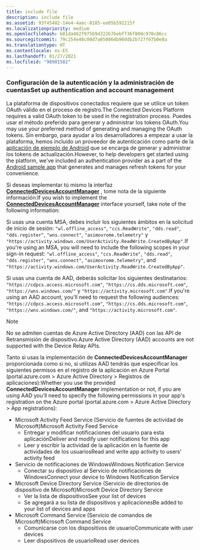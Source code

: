 ```yaml
---
title: include file
description: include file
ms.assetid: 93f45482-14e4-4aec-8185-ee05b592215f
ms.localizationpriority: medium
ms.openlocfilehash: b81da462f97569d322b76ebff36f800c970c06cc
ms.sourcegitcommit: 79c254e48c00d7a050864b90ddb2b727f67b0e8a
ms.translationtype: HT
ms.contentlocale: es-ES
ms.lasthandoff: 01/27/2021
ms.locfileid: "98901582"
---
```

### <a name="set-up-authentication-and-account-management"></a><span data-ttu-id="c1002-103">Configuración de la autenticación y la administración de cuentas</span><span class="sxs-lookup"><span data-stu-id="c1002-103">Set up authentication and account management</span></span>

<span data-ttu-id="c1002-104">La plataforma de dispositivos conectados requiere que se utilice un token OAuth válido en el proceso de registro.</span><span class="sxs-lookup"><span data-stu-id="c1002-104">The Connected Devices Platform requires a valid OAuth token to be used in the registration process.</span></span>  <span data-ttu-id="c1002-105">Puedes usar el método preferido para generar y administrar los tokens OAuth.</span><span class="sxs-lookup"><span data-stu-id="c1002-105">You may use your preferred method of generating and managing the OAuth tokens.</span></span>  <span data-ttu-id="c1002-106">Sin embargo, para ayudar a los desarrolladores a empezar a usar la plataforma, hemos incluido un proveedor de autenticación como parte de la [aplicación de ejemplo de Android](https://github.com/Microsoft/project-rome/tree/master/Android/samples) que se encarga de generar y administrar los tokens de actualización.</span><span class="sxs-lookup"><span data-stu-id="c1002-106">However, to help developers get started using the platform, we've included an authentication provider as a part of the [Android sample app](https://github.com/Microsoft/project-rome/tree/master/Android/samples) that generates and manages refresh tokens for your convenience.</span></span>

<span data-ttu-id="c1002-107">Si deseas implementar tú mismo la interfaz **[ConnectedDevicesAccountManager](/java/api/com.microsoft.connecteddevices.core._user_account_provider)** , tome nota de la siguiente información:</span><span class="sxs-lookup"><span data-stu-id="c1002-107">If you wish to implement the **[ConnectedDevicesAccountManager](/java/api/com.microsoft.connecteddevices.core._user_account_provider)** interface yourself, take note of the following information:</span></span> 

<span data-ttu-id="c1002-108">Si usas una cuenta MSA, debes incluir los siguientes ámbitos en la solicitud de inicio de sesión: `"wl.offline_access"`, `"ccs.ReadWrite"`, `"dds.read"`, `"dds.register"`, `"wns.connect"`, `"asimovrome.telemetry"` y `"https://activity.windows.com/UserActivity.ReadWrite.CreatedByApp"`.</span><span class="sxs-lookup"><span data-stu-id="c1002-108">If you're using an MSA, you will need to include the following scopes in your sign-in request: `"wl.offline_access"`, `"ccs.ReadWrite"`, `"dds.read"`, `"dds.register"`, `"wns.connect"`, `"asimovrome.telemetry"`, and `"https://activity.windows.com/UserActivity.ReadWrite.CreatedByApp"`.</span></span> 

<span data-ttu-id="c1002-109">Si usas una cuenta de AAD, deberás solicitar los siguientes destinatarios: `"https://cdpcs.access.microsoft.com"`, `"https://cs.dds.microsoft.com"`, `"https://wns.windows.com/"` y `"https://activity.microsoft.com"`.</span><span class="sxs-lookup"><span data-stu-id="c1002-109">If you're using an AAD account, you'll need to request the following audiences: `"https://cdpcs.access.microsoft.com"`, `"https://cs.dds.microsoft.com"`, `"https://wns.windows.com/"`, and `"https://activity.microsoft.com"`.</span></span>

> [!NOTE]
> <span data-ttu-id="c1002-110">No se admiten cuentas de Azure Active Directory (AAD) con las API de Retransmisión de dispositivo.</span><span class="sxs-lookup"><span data-stu-id="c1002-110">Azure Active Directory (AAD) accounts are not supported with the Device Relay APIs.</span></span>

<span data-ttu-id="c1002-111">Tanto si usas la implementación de **ConnectedDevicesAccountManager** proporcionada como si no, si utilizas AAD tendrás que especificar los siguientes permisos en el registro de la aplicación en Azure Portal (portal.azure.com > Azure Active Directory > Registros de aplicaciones):</span><span class="sxs-lookup"><span data-stu-id="c1002-111">Whether you use the provided **ConnectedDevicesAccountManager** implementation or not, if you are using AAD you'll need to specify the following permissions in your app's registration on the Azure portal (portal.azure.com > Azure Active Directory > App registrations):</span></span> 
* <span data-ttu-id="c1002-112">Microsoft Activity Feed Service (Servicio de fuentes de actividad de Microsoft)</span><span class="sxs-lookup"><span data-stu-id="c1002-112">Microsoft Activity Feed Service</span></span> 
  * <span data-ttu-id="c1002-113">Entregar y modificar notificaciones del usuario para esta aplicación</span><span class="sxs-lookup"><span data-stu-id="c1002-113">Deliver and modify user notifications for this app</span></span>
  * <span data-ttu-id="c1002-114">Leer y escribir la actividad de la aplicación en la fuente de actividades de los usuarios</span><span class="sxs-lookup"><span data-stu-id="c1002-114">Read and write app activity to users' activity feed</span></span>
* <span data-ttu-id="c1002-115">Servicio de notificaciones de Windows</span><span class="sxs-lookup"><span data-stu-id="c1002-115">Windows Notification Service</span></span>
  * <span data-ttu-id="c1002-116">Conectar su dispositivo al Servicio de notificaciones de Windows</span><span class="sxs-lookup"><span data-stu-id="c1002-116">Connect your device to Windows Notification Service</span></span> 
* <span data-ttu-id="c1002-117">Microsoft Device Directory Service (Servicio de directorios de dispositivo de Microsoft)</span><span class="sxs-lookup"><span data-stu-id="c1002-117">Microsoft Device Directory Service</span></span>
  * <span data-ttu-id="c1002-118">Ver la lista de dispositivos</span><span class="sxs-lookup"><span data-stu-id="c1002-118">See your list of devices</span></span>
  * <span data-ttu-id="c1002-119">Se agregará a su lista de dispositivos y aplicaciones</span><span class="sxs-lookup"><span data-stu-id="c1002-119">Be added to your list of devices and apps</span></span> 
* <span data-ttu-id="c1002-120">Microsoft Command Service (Servicio de comandos de Microsoft)</span><span class="sxs-lookup"><span data-stu-id="c1002-120">Microsoft Command Service</span></span>
  * <span data-ttu-id="c1002-121">Comunicarse con los dispositivos de usuario</span><span class="sxs-lookup"><span data-stu-id="c1002-121">Communicate with user devices</span></span>
  * <span data-ttu-id="c1002-122">Leer dispositivos de usuario</span><span class="sxs-lookup"><span data-stu-id="c1002-122">Read user devices</span></span>